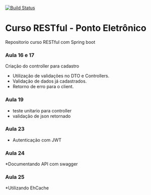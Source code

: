 [![Build Status](https://travis-ci.com/tulioviglione/ponto-eletronico.svg?branch=master)](https://travis-ci.com/tulioviglione/ponto-eletronico)

# Curso RESTful - Ponto Eletrônico
Repositorio curso RESTful com Spring boot

### Aula 16 e 17 ##
Criação do controller para cadastro
* Utilização de validações no DTO e Controllers.
* Validação de dados já cadastrados.
* Retorno de erro para o client.

### Aula 19 ##
* teste unitario para controller
* validação de json retornado

### Aula 23 ##
* Autenticação com JWT

### Aula 24 ##
*Documentando API com swagger

### Aula 25 ##
*Utilizando EhCache